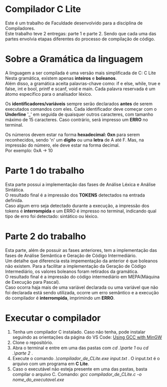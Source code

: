 # Compilador C Lite
Este é um trabalho de Faculdade desenvolvido para a disciplina de Compiladores.  
Este trabalho teve 2 entregas: parte 1 e parte 2. Sendo que cada uma das partes envolvia etapas diferentes do processo de compilação de código.  
# Sobre a Gramática da linguagem
A linguagem a ser compilada é uma versão mais simplificada de C: C Lite  
Nesta gramática, existem apenas **inteiros** e **boleanos**.  
Além disso, a gramática aceita palavras-chave como: if e else, while, true e false, int e bool, printf e scanf, void e main. Cada palavra reservada é um átomo específico para o analisador léxico.  
  
Os **identificadores/variáveis** sempre serão declarados **antes** de serem executados comandos com eles. Cada identificador deve começar com o **Underline** '_'  em seguida de quaisquer outros caracteres, com tamanho máximo de 15 caracteres. Caso contrário, será impresso um **ERRO** no terminal.  
  
Os números devem estar na forma **hexadecimal: 0xn** para serem reconhecidos, sendo 'n' um **dígito** ou uma **letra** de A até F. Mas, na impressão do número, ele deve estar na forma decimal.  
Por exemplo: 0xA -> 10  

# Parte 1 do trabalho
Esta parte possui a implementação das fases de Análise Léxica e Análise Sintática.  
O resultado final é a impressão dos **TOKENS** detectados na entrada definida.  
Caso algum erro seja detectado durante a execução, a impressão dos tokens é **interrompida** e um ERRO é impresso no terminal, indicando qual tipo de erro foi detectado: sintático ou léxico.  
# Parte 2 do trabalho
Esta parte, além de possuir as fases anteriores, tem a implementação das fases de Análise Semântica e Geração de Código Intermediário.  
Um detalhe que diferencia esta impementação da anterior é que boleanos não existem. Para a facilitar a implementação da Geração de Código Intermediário, os valores boleanos foram retirados da gramática.  
O resultado final é a impressão do código intermediário em MEPA(Máquina de Execução para Pascal).  
Caso ocorra haja mais de uma variável declarada ou uma variável que não foi declarada está sendo utilizada, ocorre um erro semântico e a execução do compilador é **interrompida**, imprimindo um **ERRO**.  
# Executar o compilador
1. Tenha um compilador C instalado. Caso não tenha, pode instalar seguindo as orientações da página do VS Code: [Using GCC with MinGW](https://code.visualstudio.com/docs/cpp/config-mingw)
2. Clone o repositório.
3. Abra o terminal e entre em uma das pastas com _cd .\parte 1_ ou _cd .\parte 2_ .
4. Execute o comando _.\compilador_de_CLite.exe input.txt_ . O input.txt é o arquivo com um programa em **C Lite**.
5. Caso o executável não esteja presente em uma das pastas, basta compilar o arquivo C. Comando: _gcc compilador_de_CLite.c -o nome_do_executavel.exe_

